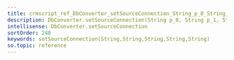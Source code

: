 ```yaml
---
title: crmscript_ref_DbConverter_setSourceConnection_String_p_0_String_p_1_String_p_2_String_p_3_String_p_4
description: DbConverter.setSourceConnection(String p_0, String p_1, String p_2, String p_3, String p_4)
intellisense: DbConverter.setSourceConnection
sortOrder: 248
keywords: setSourceConnection(String,String,String,String,String)
so.topic: reference
---
```





